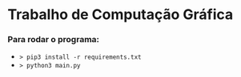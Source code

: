 # Trabalho de Computação Gráfica

### Para rodar o programa:
 - `> pip3 install -r requirements.txt` 
 - `> python3 main.py`